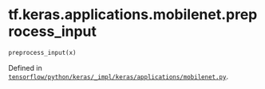 <div itemscope itemtype="http://developers.google.com/ReferenceObject">
<meta itemprop="name" content="tf.keras.applications.mobilenet.preprocess_input" />
</div>

# tf.keras.applications.mobilenet.preprocess_input

``` python
preprocess_input(x)
```



Defined in [`tensorflow/python/keras/_impl/keras/applications/mobilenet.py`](https://www.tensorflow.org/code/tensorflow/python/keras/_impl/keras/applications/mobilenet.py).

